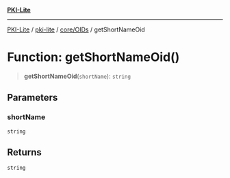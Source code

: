 [**PKI-Lite**](../../../../README.md)

---

[PKI-Lite](../../../../README.md) / [pki-lite](../../../README.md) / [core/OIDs](../README.md) / getShortNameOid

# Function: getShortNameOid()

> **getShortNameOid**(`shortName`): `string`

## Parameters

### shortName

`string`

## Returns

`string`
